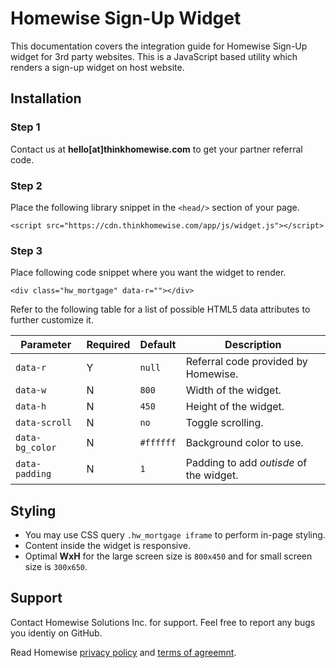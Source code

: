 # Homewise Sign-Up Widget

This documentation covers the integration guide for Homewise Sign-Up widget for 3rd party websites. This is a JavaScript based utility which renders a sign-up widget on host website.

## Installation
### Step 1
Contact us at __hello[at]thinkhomewise.com__ to get your partner referral code.

### Step 2
Place the following library snippet in the `<head/>` section of your page.
```
<script src="https://cdn.thinkhomewise.com/app/js/widget.js"></script>
```
 ### Step 3
 Place following code snippet where you want the widget to render.
 
 ```
<div class="hw_mortgage" data-r=""></div>
```

Refer to the following table for a list of possible HTML5 data attributes to further customize it.

| Parameter | Required| Default | Description |
| ------ | ------ | ------ | ------ |
| `data-r` | Y | `null` | Referral code provided by Homewise.
| `data-w` | N | `800` | Width of the widget. |
| `data-h` | N | `450` | Height of the widget. |
| `data-scroll` | N | `no` | Toggle scrolling. |
| `data-bg_color` | N | `#ffffff` | Background color to use. |
| `data-padding` | N | `1` | Padding to add _outisde_ of the widget. |

## Styling
- You may use CSS query `.hw_mortgage iframe` to perform in-page styling.
- Content inside the widget is responsive.
- Optimal __WxH__ for the large screen size is `800x450` and for small screen size is `300x650`.
 
## Support
Contact Homewise Solutions Inc. for support. Feel free to report any bugs you identiy on GitHub.

Read Homewise [privacy policy](https://thinkhomewise.com/page/privacy) and [terms of agreemnt](https://thinkhomewise.com/page/terms).
